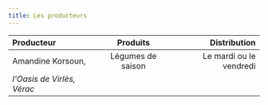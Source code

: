 ```yaml
---
title: Les producteurs
---
```

|Producteur                            |          Produits              |Distribution              |
|:-----------------------------------|:---------------------------:|--------------------------:|
|Amandine Korsoun,                 |  Légumes de saison      |Le mardi ou le vendredi|
| _l'Oasis de Virlès, Vérac_         |